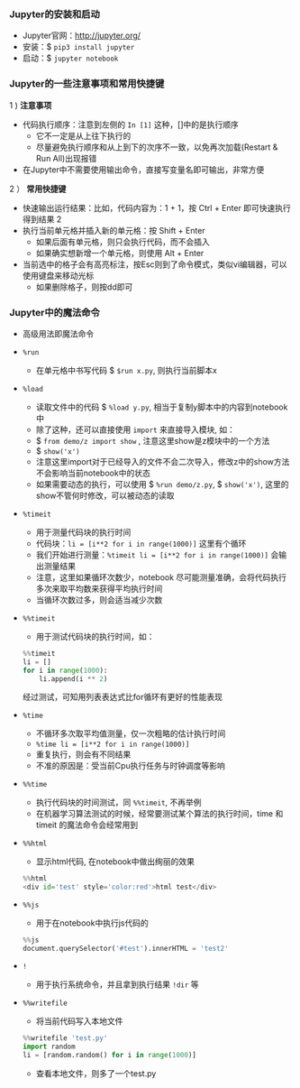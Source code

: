 ### Jupyter的安装和启动

- Jupyter官网：http://jupyter.org/
- 安装：$ `pip3 install jupyter`
- 启动：$ `jupyter notebook`

### Jupyter的一些注意事项和常用快捷键

1 ) **注意事项**

- 代码执行顺序：注意到左侧的 `In [1]` 这种，[]中的是执行顺序
    * 它不一定是从上往下执行的
    * 尽量避免执行顺序和从上到下的次序不一致，以免再次加载(Restart & Run All)出现报错
- 在Jupyter中不需要使用输出命令，直接写变量名即可输出，非常方便

2 ） **常用快捷键**

- 快速输出运行结果：比如，代码内容为：1 + 1，按 Ctrl + Enter 即可快速执行 得到结果 2
- 执行当前单元格并插入新的单元格：按 Shift + Enter
    * 如果后面有单元格，则只会执行代码，而不会插入
    * 如果确实想新增一个单元格，则使用 Alt + Enter
- 当前选中的格子会有高亮标注，按Esc则到了命令模式，类似vi编辑器，可以使用键盘来移动光标
    * 如果删除格子，则按dd即可

### Jupyter中的魔法命令

- 高级用法即魔法命令
- `%run`
    * 在单元格中书写代码 $ `$run x.py`, 则执行当前脚本x
- `%load`
    * 读取文件中的代码 $ `%load y.py`, 相当于复制y脚本中的内容到notebook中
    * 除了这种，还可以直接使用 `import` 来直接导入模块, 如：
    * $ `from demo/z import show` , 注意这里show是z模块中的一个方法
    * $ `show('x')`
    * 注意这里import对于已经导入的文件不会二次导入，修改z中的show方法不会影响当前notebook中的状态
    * 如果需要动态的执行，可以使用 $ `%run demo/z.py`, $ `show('x')`, 这里的show不管何时修改，可以被动态的读取
- `%timeit`
    * 用于测量代码块的执行时间
    * 代码块：`li = [i**2 for i in range(1000)]` 这里有个循环
    * 我们开始进行测量：`%timeit li = [i**2 for i in range(1000)]` 会输出测量结果
    * 注意，这里如果循环次数少，notebook 尽可能测量准确，会将代码执行多次来取平均数来获得平均执行时间
    * 当循环次数过多，则会适当减少次数
- `%%timeit`
    * 用于测试代码块的执行时间，如：
    ```python
    %%timeit
    li = []
    for i in range(1000):
        li.append(i ** 2)
    ```
    经过测试，可知用列表表达式比for循环有更好的性能表现
- `%time`
    * 不循环多次取平均值测量，仅一次粗略的估计执行时间
    * `%time li = [i**2 for i in range(1000)]`
    * 重复执行，则会有不同结果
    * 不准的原因是：受当前Cpu执行任务与时钟调度等影响
- `%%time`
    * 执行代码块的时间测试，同 `%%timeit`, 不再举例
    * 在机器学习算法测试的时候，经常要测试某个算法的执行时间，time 和 timeit 的魔法命令会经常用到
- `%%html`
    * 显示html代码, 在notebook中做出绚丽的效果
    ```python
    %%html
    <div id='test' style='color:red'>html test</div>
    ```
- `%%js`
    * 用于在notebook中执行js代码的
    ```python
    %%js
    document.querySelector('#test').innerHTML = 'test2'
    ```
- `!`
    * 用于执行系统命令，并且拿到执行结果 `!dir` 等

- `%%writefile`
    * 将当前代码写入本地文件
    ```python
    %%writefile 'test.py'
    import random
    li = [random.random() for i in range(1000)]
    ```
    * 查看本地文件，则多了一个test.py